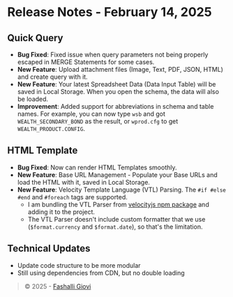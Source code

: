 # Release Notes - February 14, 2025

## Quick Query

- <b>Bug Fixed</b>: Fixed issue when query parameters not being properly escaped in MERGE Statements for some cases.
- <b>New Feature</b>: Upload attachment files (Image, Text, PDF, JSON, HTML) and create query with it.
- <b>New Feature</b>: Your latest Spreadsheet Data (Data Input Table) will be saved in Local Storage. When you open the schema, the data will also be loaded.
- <b>Improvement</b>: Added support for abbreviations in schema and table names. For example, you can now type `wsb` and got `WEALTH_SECONDARY_BOND` as the result, or `wprod.cfg` to get `WEALTH_PRODUCT.CONFIG`.

## HTML Template

- <b>Bug Fixed</b>: Now can render HTML Templates smoothly.
- <b>New Feature</b>: Base URL Management - Populate your Base URLs and load the HTML with it, saved in Local Storage.
- <b>New Feature</b>: Velocity Template Language (VTL) Parsing. The `#if #else #end` and `#foreach` tags are supported.
  - I am bundling the VTL Parser from <u><a href="https://www.npmjs.com/package/velocityjs?activeTab=readme" rel="noopener noreferrer">velocityjs npm package</a></u> and adding it to the project.
  - The VTL Parser doesn't include custom formatter that we use (`$format.currency` and `$format.date`), so that's the limitation.

## Technical Updates

- Update code structure to be more modular
- Still using dependencies from CDN, but no double loading

> © 2025 - <a href="https://www.linkedin.com/in/fashalli/" target="_blank" rel="noopener noreferrer">Fashalli Giovi</a>
